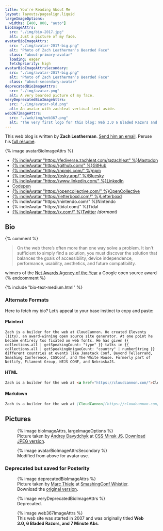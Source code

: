 ```yaml
---
title: You’re Reading About Me
layout: layouts/pagealign.liquid
largeImageOptions:
  widths: [400, 800, "auto"]
bioImageAttrs:
  src: "./img/bio-2017.jpg"
  alt: Just a picture of my face.
avatarBioImageAttrs:
  src: "./img/avatar-2017-big.png"
  alt: "Photo of Zach Leatherman’s Bearded Face"
  class: "about-primary-avatar"
  loading: eager
  fetchpriority: high
avatarBioImageAttrsSecondary:
  src: "./img/avatar-2017-big.png"
  alt: "Photo of Zach Leatherman’s Bearded Face"
  class: "about-secondary-avatar"
deprecatedBioImageAttrs:
  src: "./img/avatar.png"
  alt: A very bearded picture of my face.
veryDeprecatedBioImageAttrs:
  src: "./img/avatar-old.png"
  alt: An avatar with zachleat vertical text aside.
web367ImageAttrs:
  src: "./web/img/web367.png"
  alt: "The very first logo for this blog: Web 3.0 6 Bladed Razors and 7 Minute Abs"
---
```


This web blog is written by **Zach Leatherman**. [Send him an email](mailto:zach@zachleat.com). Peruse his [full résumé](/resume/).

<style>
.about-primary-avatar {
	display: block;
	max-width: 260px;
	border-radius: 50%;
	margin: 2em auto;
}
.about-secondary-avatar {
	display: block;
	max-width: 260px;
	margin: 0;
}
</style>

{% image avatarBioImageAttrs %}

<ul class="list-inline fl fl-inline fl-nowrap">
	<li><a href="https://fediverse.zachleat.com/@zachleat">{% indieAvatar "https://fediverse.zachleat.com/@zachleat" %}Mastodon</a></li>
	<li><a href="https://github.com/zachleat/">{% indieAvatar "https://github.com/" %}GitHub</a></li>
	<li><a href="https://www.npmjs.com/~zachleat">{% indieAvatar "https://npmjs.com/" %}npm</a></li>
	<li><a href="https://bsky.app/profile/zachleat.com">{% indieAvatar "https://bsky.app/" %}Bluesky</a></li>
	<li><a href="https://www.linkedin.com/in/zachleat/">{% indieAvatar "https://www.linkedin.com/" %}LinkedIn</a></li>
	<li><a href="https://codepen.io/zachleat/">Codepen</a></li>
	<li><a href="https://opencollective.com/zachleat">{% indieAvatar "https://opencollective.com/" %}OpenCollective</a></li>
	<li><a href="https://letterboxd.com/zachleat/">{% indieAvatar "https://letterboxd.com/" %}Letterboxd</a></li>
	<li>{% indieAvatar "https://nintendo.com/" %}Nintendo</li>
	<li>{% indieAvatar "https://tidal.com/" %}Tidal</li>
	<li><a href="https://twitter.com/zachleat/">{% indieAvatar "https://x.com/" %}Twitter</a> <em>(dormant)</em></li>
</ul>

## Bio

{% comment %}
> On the web there’s often more than one way solve a problem. It isn't sufficient to simply find a solution, you must discover the solution that balances the goals of accessibility, device independence, performance, usability, aesthetics, and future compatibility.

winners of the <a href="https://www.filamentgroup.com/lab/agency-of-year.html">Net Awards Agency of the Year</a> a Google open source award
{% endcomment %}

{% include "bio-text-medium.html" %}

### Alternate Formats

Here to fetch my bio? Let’s appeal to your base instinct to copy and paste:

#### Plaintext

``` text
Zach is a builder for the web at CloudCannon. He created Eleventy (11ty), an award-winning open source site generator. At one point he became entirely too fixated on web fonts. He has given {{ collections.all | getSpeakingCount: "type" }} talks in {{ collections.all | getSpeakingUniqueCount: "country" | numberString }} different countries at events like Jamstack Conf, Beyond Tellerrand, Smashing Conference, CSSConf, and The White House. Formerly part of Netlify, Filament Group, NEJS CONF, and NebraskaJS.
```

#### HTML

``` html
Zach is a builder for the web at <a href="https://cloudcannon.com/">CloudCannon</a>. He created <a href="https://www.11ty.dev">Eleventy (11ty)</a>, an award-winning open source site generator. At one point he became entirely <a href="https://www.zachleat.com/web/fonts/"><em>too fixated</em> on web fonts</a>. He has given <a href="https://www.zachleat.com/web/speaking/">{{ collections.all | getSpeakingCount: "type" }} talks in {{ collections.all | getSpeakingUniqueCount: "country" | numberString }} different countries</a> at events like Jamstack Conf, Beyond Tellerrand, Smashing Conference, CSSConf, and <a href="https://www.zachleat.com/web/whitehouse/">The White House</a>. Formerly part of Netlify, <a href="https://www.filamentgroup.com/">Filament Group</a>, <a href="http://nejsconf.com/">NEJS CONF</a>, and <a href="http://nebraskajs.com">NebraskaJS</a>.
```

#### Markdown

``` markdown
Zach is a builder for the web at [CloudCannon](https://cloudcannon.com/). He created [Eleventy (11ty)](https://www.11ty.dev), an award-winning open source site generator. At one point he became entirely [_too fixated_ on web fonts](https://www.zachleat.com/web/fonts/). He has given [{{ collections.all | getSpeakingCount: "type" }} talks in {{ collections.all | getSpeakingUniqueCount: "country" | numberString }} different countries](https://www.zachleat.com/web/speaking/) at events like Jamstack Conf, Beyond Tellerrand, Smashing Conference, CSSConf, and [The White House](https://www.zachleat.com/web/whitehouse/). Formerly part of Netlify, [Filament Group](https://www.filamentgroup.com/), [NEJS CONF](http://nejsconf.com/), and [NebraskaJS](http://nebraskajs.com).
```

## Pictures

<figure>
	{% image bioImageAttrs, largeImageOptions %}
	<figcaption>Picture taken by <a href="https://www.facebook.com/andrey.davydchyk">Andrey Davydchyk</a> at <a href="https://www.facebook.com/cssminskjs/">CSS Minsk JS</a>. <a href="/img/bio-2017.jpg">Download JPEG version</a>.</figcaption>
</figure>

<figure>
	{% image avatarBioImageAttrsSecondary %}
	<figcaption>Modified from above for avatar use.</figcaption>
</figure>

### Deprecated but saved for Posterity

<figure>
	{% image deprecatedBioImageAttrs %}
	<figcaption>Picture taken by <a href="https://twitter.com/marcthiele">Marc Thiele</a> at <a href="/web/smashingconf/2014/">SmashingConf Whistler</a>. Download the <a href="/img/bio.jpg">original version</a>.</figcaption>
</figure>

<figure>
	{% image veryDeprecatedBioImageAttrs %}
	<figcaption>Deprecated.</figcaption>
</figure>

<figure>
	{% image web367ImageAttrs %}
	<figcaption>This web site was started in 2007 and was originally titled <strong>Web 3.0, 6 Bladed Razors, and 7 Minute Abs</strong>.</figcaption>
</figure>
